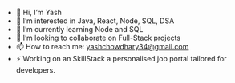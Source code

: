 - 👋 Hi, I’m Yash
- 👀 I’m interested in Java, React, Node, SQL, DSA
- 🌱 I’m currently learning Node and SQL
- 💞️ I’m looking to collaborate on Full-Stack projects
- 📫 How to reach me: yashchowdhary34@gmail.com
- ⚡ Working on an SkillStack a personalised job portal tailored for developers.



<!---
YashChowdhary34/YashChowdhary34 is a ✨ special ✨ repository because its `README.md` (this file) appears on your GitHub profile.
You can click the Preview link to take a look at your changes.
--->
